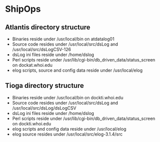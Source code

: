 # ShipOps

## Atlantis directory structure
- Binaries reside under /usr/local/bin on atdatalog01
- Source code resides under /usr/local/src/dsLog and /usr/local/src/dsLogCSV-126
- dsLog ini files reside under /home/dslog
- Perl scripts reside under /usr/lib/cgi-bin/db_driven_data/status_screen on dockat.whoi.edu
- elog scripts, source and config data reside under /usr/local/elog

## Tioga directory structure
- Binaries reside under /usr/local/bin on dockti.whoi.edu
- Source code resides under /usr/local/src/dsLog and /usr/local/src/dsLog/dsLogCSV
- dsLog ini files reside under /home/dslog
- Perl scripts reside under /usr/lib/cgi-bin/db_driven_data/status_screen on dockti.whoi.edu
- elog scripts and config data reside under /usr/local/elog
- elog source resides under /usr/local/src/elog-3.1.4/src
